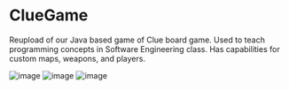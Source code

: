 # ClueGame

Reupload of our Java based game of Clue board game. Used to teach programming concepts in Software Engineering class. Has capabilities for custom maps, weapons, and players.

![image](https://user-images.githubusercontent.com/70927525/233859402-53171ce5-65ce-4499-af94-c40009ff28b6.png)
![image](https://user-images.githubusercontent.com/70927525/233859437-8d20998c-46c8-4ea0-9e65-84314b495399.png)
![image](https://user-images.githubusercontent.com/70927525/233859459-7ec886b0-c3e8-4f84-aac0-8ead752fbfed.png)
